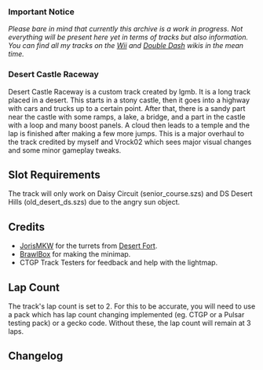 ### Important Notice
_Please bare in mind that currently this archive is a work in progress. Not everything will be present here yet in terms of tracks but also information. You can find all my tracks on the [Wii](https://wiki.tockdom.com/wiki/User:Tara) and [Double Dash](https://mkdd.org/wiki/User:Tara) wikis in the mean time._

### Desert Castle Raceway
Desert Castle Raceway is a custom track created by lgmb. It is a long track placed in a desert. This starts in a stony castle, then it goes into a highway with cars and trucks up to a certain point. After that, there is a sandy part near the castle with some ramps, a lake, a bridge, and a part in the castle with a loop and many boost panels. A cloud then leads to a temple and the lap is finished after making a few more jumps. This is a major overhaul to the track credited by myself and Vrock02 which sees major visual changes and some minor gameplay tweaks.
## Slot Requirements
The track will only work on Daisy Circuit (senior_course.szs) and DS Desert Hills (old_desert_ds.szs) due to the angry sun object.
## Credits
- [JorisMKW](https://wiki.tockdom.com/wiki/JorisMKW) for the turrets from [Desert Fort](https://wiki.tockdom.com/wiki/Desert_Fort).
- [BrawlBox](https://wiki.tockdom.com/wiki/Brawlboxgaming) for making the minimap.
- CTGP Track Testers for feedback and help with the lightmap.
## Lap Count
The track's lap count is set to 2. For this to be accurate, you will need to use a pack which has lap count changing implemented (eg. CTGP or a Pulsar testing pack) or a gecko code. Without these, the lap count will remain at 3 laps.
## Changelog
